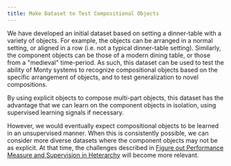```yaml
---
title: Make Dataset to Test Compositional Objects
---
```


We have developed an initial dataset based on setting a dinner-table with a variety of objects. For example, the objects can be arranged in a normal setting, or aligned in a row (i.e. not a typical dinner-table setting). Similarly, the component objects can be those of a modern dining table, or those from a "medieval" time-period. As such, this dataset can be used to test the ability of Monty systems to recognize compositional objects based on the specific arrangement of objects, and to test generalization to novel compositions.

By using explicit objects to compose multi-part objects, this dataset has the advantage that we can learn on the component objects in isolation, using supervised learning signals if necessary.

However, we would eventually expect compositional objects to be learned in an unsupervised manner. When this is consistently possible, we can consider more diverse datasets where the component objects may not be as explicit. At that time, the challenges described in [Figure out Performance Measure and Supervision in Heterarchy](figure-out-performance-measure-and-supervision-in-heterarchy.md) will become more relevant.